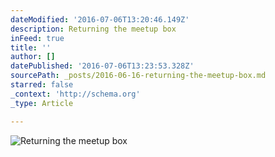 ```yaml
---
dateModified: '2016-07-06T13:20:46.149Z'
description: Returning the meetup box
inFeed: true
title: ''
author: []
datePublished: '2016-07-06T13:23:53.328Z'
sourcePath: _posts/2016-06-16-returning-the-meetup-box.md
starred: false
_context: 'http://schema.org'
_type: Article

---
```

![Returning the meetup box](https://the-grid-user-content.s3-us-west-2.amazonaws.com/de4ee493-4211-4c9d-8ee1-684cf90fd542.jpg)